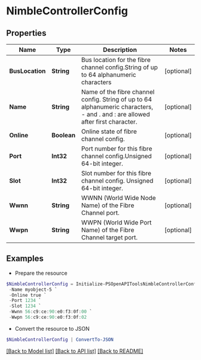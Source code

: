 # NimbleControllerConfig
## Properties

Name | Type | Description | Notes
------------ | ------------- | ------------- | -------------
**BusLocation** | **String** | Bus location for the fibre channel config.String of up to 64 alphanumeric characters | [optional] 
**Name** | **String** | Name of the fibre channel config. String of up to 64 alphanumeric characters, - and . and : are allowed after first character. | [optional] 
**Online** | **Boolean** | Online state of fibre channel config. | [optional] 
**Port** | **Int32** | Port number for this fibre channel config.Unsigned 64-bit integer. | [optional] 
**Slot** | **Int32** | Slot number for this fibre channel config. Unsigned 64-bit integer. | [optional] 
**Wwnn** | **String** | WWNN (World Wide Node Name) of the Fibre Channel port. | [optional] 
**Wwpn** | **String** | WWPN (World Wide Port Name) of the Fibre Channel target port. | [optional] 

## Examples

- Prepare the resource
```powershell
$NimbleControllerConfig = Initialize-PSOpenAPIToolsNimbleControllerConfig  -BusLocation myobject-5 `
 -Name myobject-5 `
 -Online true `
 -Port 1234 `
 -Slot 1234 `
 -Wwnn 56:c9:ce:90:e0:f3:0f:00 `
 -Wwpn 56:c9:ce:90:e0:f3:0f:02
```

- Convert the resource to JSON
```powershell
$NimbleControllerConfig | ConvertTo-JSON
```

[[Back to Model list]](../README.md#documentation-for-models) [[Back to API list]](../README.md#documentation-for-api-endpoints) [[Back to README]](../README.md)

